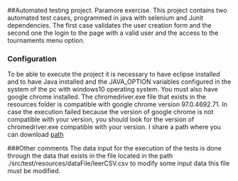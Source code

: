 ##Automated testing project. Paramore exercise. 
This project contains two automated test cases, programmed in java with selenium and Junit dependencies. The first case validates the user creation form and the second one the login to the page with a valid user and the access to the tournaments menu option. 

### Configuration
To be able to execute the project it is necessary to have eclipse installed and to have Java installed and the JAVA_OPTION variables configured in the system of the pc with windows10 operating system. 
You must also have google chrome installed. 
The chromedriver.exe file that exists in the resources folder is compatible with google chrome version 97.0.4692.71. In case the execution failed because the version of google chrome is not compatible with your version, you should look for the version of chromedriver.exe compatible with your version. I share a path where you can download  [path](https://chromedriver.chromium.org/downloads "path")

###Other comments
The data input for the execution of the tests is done through the data that exists in the file located in the path ./src/test/resources/dataFile/leerCSV.csv to modify some input data this file must be modified. 